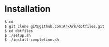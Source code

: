 # Installation

```sh
$ cd
$ git clone git@github.com:ArkArk/dotfiles.git
$ cd dotfiles
$ ./setup.sh
$ ./install-completion.sh
```
